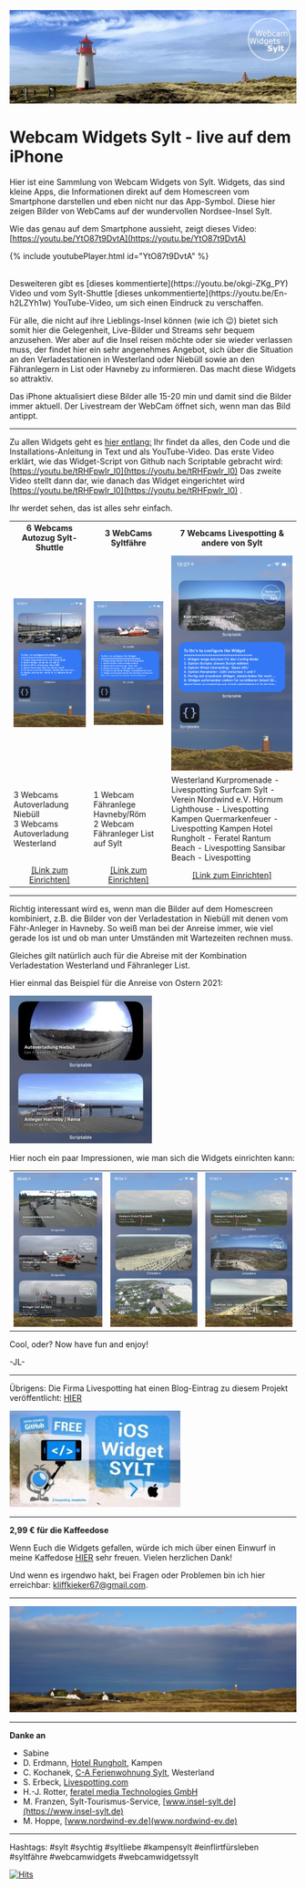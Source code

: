 <link rel="stylesheet" type="text/css" href="stylesheet.css">  

![image](images/IMG_0184_corrected_20210403_Banner_Logo.jpg "Banner-List-Ellenbogen")

# Webcam Widgets Sylt -  live auf dem iPhone
Hier ist eine Sammlung von Webcam Widgets von Sylt. Widgets, das sind kleine Apps, die Informationen direkt auf dem Homescreen vom Smartphone darstellen und eben nicht nur das App-Symbol. 
Diese hier zeigen Bilder von WebCams auf der wundervollen Nordsee-Insel Sylt.

Wie das genau auf dem Smartphone aussieht, zeigt dieses Video: [https://youtu.be/YtO87t9DvtA](https://youtu.be/YtO87t9DvtA)

{% include youtubePlayer.html id="YtO87t9DvtA" %}

<br> 
Desweiteren gibt es [dieses kommentierte](https://youtu.be/okgi-ZKg_PY) Video und vom Sylt-Shuttle [dieses unkommentierte](https://youtu.be/En-h2LZYh1w) YouTube-Video, um sich einen Eindruck zu verschaffen.

Für alle, die nicht auf ihre Lieblings-Insel können (wie ich 😉) bietet sich somit hier die Gelegenheit, Live-Bilder und Streams sehr bequem anzusehen. 
Wer aber auf die Insel reisen möchte oder sie wieder verlassen muss, der findet hier ein sehr angenehmes Angebot, sich über die Situation an den Verladestationen in Westerland oder Niebüll sowie an den Fähranlegern in List oder Havneby zu informieren.
Das macht diese Widgets so attraktiv. 

Das iPhone aktualisiert diese Bilder alle 15-20 min und damit sind die Bilder immer aktuell. 
Der Livestream der WebCam öffnet sich, wenn man das Bild antippt.

------------------------------------------------

Zu allen Widgets geht es [hier entlang:](https://gist.github.com/JLuetzen)
Ihr findet da alles, den Code und die Installations-Anleitung in Text und als YouTube-Video. 
Das erste Video erklärt, wie das Widget-Script von Github nach Scriptable gebracht wird: [https://youtu.be/tRHFpwIr_l0](https://youtu.be/tRHFpwIr_l0)
Das zweite Video stellt dann dar, wie danach das Widget eingerichtet wird [https://youtu.be/tRHFpwIr_l0](https://youtu.be/tRHFpwIr_l0) .

Ihr werdet sehen, das ist alles sehr einfach.

<table class="center">
  <tr>
    <th>6 Webcams Autozug Sylt-Shuttle</th>
    <th>3 WebCams Syltfähre</th>
    <th>7 Webcams Livespotting & andere von Sylt</th>
  </tr>
  <tr>
    <td text align="center"><img src="images/Preview_SyltShuttle.jpg" title="Sylt-Shuttle"></td>
    <td text align="center"><img src="images/Preview_SyltFaehre.jpg" title="FRS-Syltfähre"></td>
    <td text align="center"><img src="images/Preview_Livespotting.jpg" title="Livespotting.com"></td>
  </tr>
  <tr>
    <td text align="left">
        3 Webcams Autoverladung Niebüll<br>
        3 Webcams Autoverladung Westerland
    </td>
    <td text align="left">
      1 Webcam Fähranlege Havneby/Röm<br>
      2 Webcam Fähranleger List auf Sylt
    </td>
    <td text align="left">
      Westerland Kurpromenade - Livespotting
      Surfcam Sylt - Verein Nordwind e.V.
      Hörnum Lighthouse - Livespotting
      Kampen Quermarkenfeuer - Livespotting
      Kampen Hotel Rungholt - Feratel
      Rantum Beach - Livespotting
      Sansibar Beach - Livespotting
    </td>
  </tr>
  <tr>
    <td text align="center"><a href="https://bit.ly/3dj5YcN">[Link zum Einrichten]</a></td>
    <td text align="center"><a href="https://bit.ly/3eCBe7d">[Link zum Einrichten]</a></td>
    <td text align="center"><a href="https://bit.ly/3b2wrsd">[Link zum Einrichten]</a></td>
  </tr>
</table>


------------------------------------------------

Richtig interessant wird es, wenn man die Bilder auf dem Homescreen kombiniert, z.B. die Bilder von der Verladestation in Niebüll mit denen vom Fähr-Anleger in Havneby.
So weiß man bei der Anreise immer, wie viel gerade los ist und ob man unter Umständen mit Wartezeiten rechnen muss. 

Gleiches gilt natürlich auch für die Abreise mit der Kombination Verladestation Westerland und Fähranleger List.

Hier einmal das Beispiel für die Anreise von Ostern 2021:

![image](images/IMG_0447_Ostern.jpg "Anreise")

Hier noch ein paar Impressionen, wie man sich die Widgets einrichten kann:

<table class="center">
  <tr>
    <td text align="center"><img src="images/IMG_1070.jpeg" title="Sylt-Shuttle"></td>
    <td text align="center"><img src="images/IMG_1075.jpeg" title="FRS-Syltfähre"></td>
    <td text align="center"><img src="images/IMG_1076.jpeg" title="Livespotting & andere"></td>
  </tr>
</table>

Cool, oder? Now have fun and enjoy!

-JL-

------------------------------------------------
Übrigens: 
Die Firma Livespotting hat einen Blog-Eintrag zu diesem Projekt veröffentlicht: [HIER](https://livespotting.com/blog/ios-widget-fuer-livespotting-webcams-sylt)

![Livespotting_Blog_Eintrag](images/livestreaming-open-source-app-sylt.jpg "livestreaming-open-source-app-sylt")


------------------------------------------------

**2,99 € für die Kaffeedose**


Wenn Euch die Widgets gefallen, würde ich mich über einen Einwurf in meine Kaffedose [HIER](https://paypal.me/pools/c/8wTSL0q3CO) sehr freuen. Vielen herzlichen Dank!

Und wenn es irgendwo hakt, bei Fragen oder Problemen bin ich hier erreichbar: [kliffkieker67@gmail.com](mailto:kliffkieker67@gmail.com).

------------------------------------------------

![image](images/DSC01323_Banner.JPG "Banner-Kliffende")

------------------------------------------------
**Danke an**
- Sabine
- D. Erdmann, [Hotel Rungholt](https://hotel-rungholt.de), Kampen
- C. Kochanek, [C-A Ferienwohnung Sylt](https://www.cundasylt.de), Westerland
- S. Erbeck, [Livespotting.com](https://livespotting.com)
- H.-J. Rotter, [feratel media Technologies GmbH](https://www.feratel.com/)
- M. Franzen, Sylt-Tourismus-Service, [www.insel-sylt.de](https://www.insel-sylt.de)
- M. Hoppe, [www.nordwind-ev.de](www.nordwind-ev.de)

------------------------------------------------
Hashtags:
#sylt #sychtig #syltliebe #kampensylt #einflirtfürsleben #syltfähre
#webcamwidgets #webcamwidgetssylt



[![Hits](https://hits.seeyoufarm.com/api/count/incr/badge.svg?url=https%3A%2F%2Fjluetzen.github.io%2FWebCamWidgetsSylt%2F&count_bg=%230277BD&title_bg=%23555555&icon=slideshare.svg&icon_color=%23E7E7E7&title=Besucher&edge_flat=false)](https://hits.seeyoufarm.com)


